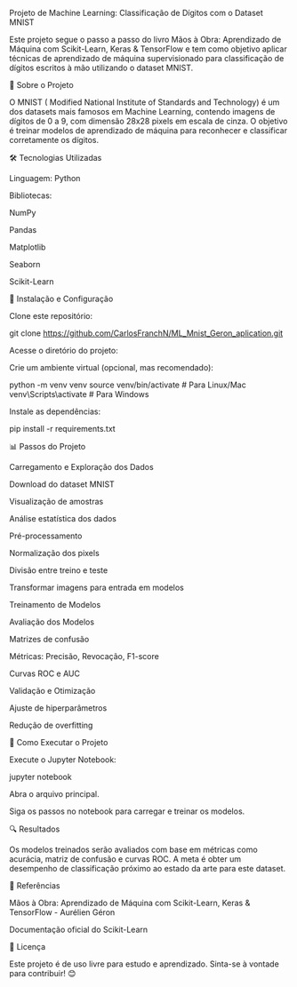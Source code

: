 Projeto de Machine Learning: Classificação de Dígitos com o Dataset MNIST

Este projeto segue o passo a passo do livro Mãos à Obra: Aprendizado de Máquina com Scikit-Learn, Keras & TensorFlow e tem como objetivo aplicar técnicas de aprendizado de máquina supervisionado para classificação de dígitos escritos à mão utilizando o dataset MNIST.

📌 Sobre o Projeto

O MNIST (
Modified National Institute of Standards and Technology) é um dos datasets mais famosos em Machine Learning, contendo imagens de dígitos de 0 a 9, com dimensão 28x28 pixels em escala de cinza.
O objetivo é treinar modelos de aprendizado de máquina para reconhecer e classificar corretamente os dígitos.

🛠 Tecnologias Utilizadas

Linguagem: Python

Bibliotecas:

NumPy

Pandas

Matplotlib

Seaborn

Scikit-Learn


🔧 Instalação e Configuração

Clone este repositório:

git clone https://github.com/CarlosFranchN/ML_Mnist_Geron_aplication.git

Acesse o diretório do projeto:

Crie um ambiente virtual (opcional, mas recomendado):

python -m venv venv
source venv/bin/activate  # Para Linux/Mac
venv\Scripts\activate     # Para Windows

Instale as dependências:

pip install -r requirements.txt

📊 Passos do Projeto

Carregamento e Exploração dos Dados

Download do dataset MNIST

Visualização de amostras

Análise estatística dos dados

Pré-processamento

Normalização dos pixels

Divisão entre treino e teste

Transformar imagens para entrada em modelos

Treinamento de Modelos

Avaliação dos Modelos

Matrizes de confusão

Métricas: Precisão, Revocação, F1-score

Curvas ROC e AUC

Validação e Otimização

Ajuste de hiperparâmetros

Redução de overfitting

📌 Como Executar o Projeto

Execute o Jupyter Notebook:

jupyter notebook

Abra o arquivo principal.

Siga os passos no notebook para carregar e treinar os modelos.

🔍 Resultados

Os modelos treinados serão avaliados com base em métricas como acurácia, matriz de confusão e curvas ROC. A meta é obter um desempenho de classificação próximo ao estado da arte para este dataset.

📌 Referências

Mãos à Obra: Aprendizado de Máquina com Scikit-Learn, Keras & TensorFlow - Aurélien Géron

Documentação oficial do Scikit-Learn

📜 Licença

Este projeto é de uso livre para estudo e aprendizado. Sinta-se à vontade para contribuir! 😊
